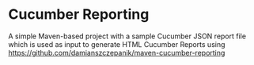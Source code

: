 # Cucumber Reporting

A simple Maven-based project with a sample Cucumber JSON report file which is used as input to generate HTML Cucumber Reports using https://github.com/damianszczepanik/maven-cucumber-reporting
